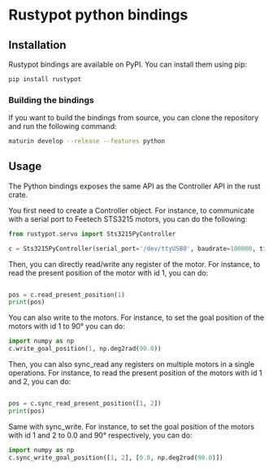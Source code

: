 # Rustypot python bindings

## Installation

Rustypot bindings are available on PyPI. You can install them using pip:

```bash
pip install rustypot
```

### Building the bindings

If you want to build the bindings from source, you can clone the repository and run the following command:

```bash
maturin develop --release --features python
```

## Usage

The Python bindings exposes the same API as the Controller API in the rust crate.

You first need to create a Controller object. For instance, to communicate with a serial port to Feetech STS3215 motors, you can do the following:

```python
from rustypot.servo import Sts3215PyController

c = Sts3215PyController(serial_port='/dev/ttyUSB0', baudrate=100000, timeout=0.1)
```


Then, you can directly read/write any register of the motor. For instance, to read the present position of the motor with id 1, you can do:

```python

pos = c.read_present_position(1)
print(pos)
```

You can also write to the motors. For instance, to set the goal position of the motors with id 1 to 90° you can do:

```python
import numpy as np
c.write_goal_position(1, np.deg2rad(90.0))
```


Then, you can also sync_read any registers on multiple motors in a single operations. For instance, to read the present position of the motors with id 1 and 2, you can do:

```python

pos = c.sync_read_present_position([1, 2])
print(pos)
```

Same with sync_write. For instance, to set the goal position of the motors with id 1 and 2 to 0.0 and 90° respectively, you can do:

```python
import numpy as np
c.sync_write_goal_position([1, 2], [0.0, np.deg2rad(90.0)])
```
